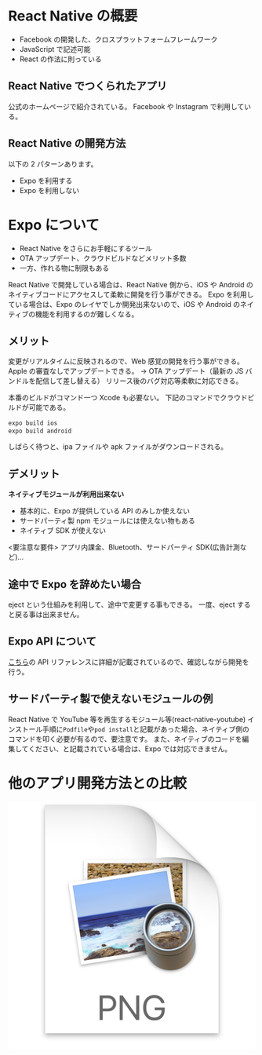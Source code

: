 # React Native の概要

- Facebook の開発した、クロスプラットフォームフレームワーク
- JavaScript で記述可能
- React の作法に則っている

## React Native でつくられたアプリ

公式のホームページで紹介されている。
Facebook や Instagram で利用している。

## React Native の開発方法

以下の 2 パターンあります。

- Expo を利用する
- Expo を利用しない

# Expo について

- React Native をさらにお手軽にするツール
- OTA アップデート、クラウドビルドなどメリット多数
- 一方、作れる物に制限もある

React Native で開発している場合は、React Native 側から、iOS や Android のネイティブコードにアクセスして柔軟に開発を行う事ができる。
Expo を利用している場合は、Expo のレイヤでしか開発出来ないので、iOS や Android のネイティブの機能を利用するのが難しくなる。

## メリット

変更がリアルタイムに反映されるので、Web 感覚の開発を行う事ができる。
Apple の審査なしでアップデートできる。 → OTA アップデート（最新の JS バンドルを配信して差し替える）
リリース後のバグ対応等柔軟に対応できる。

本番のビルドがコマンド一つ Xcode も必要ない。
下記のコマンドでクラウドビルドが可能である。

```
expo build ios
expo build android
```

しばらく待つと、ipa ファイルや apk ファイルがダウンロードされる。

## デメリット

**ネイティブモジュールが利用出来ない**

- 基本的に、Expo が提供している API のみしか使えない
- サードパーティ製 npm モジュールには使えない物もある
- ネイティブ SDK が使えない

<要注意な要件>
アプリ内課金、Bluetooth、サードパーティ SDK(広告計測など)...

## 途中で Expo を辞めたい場合

eject という仕組みを利用して、途中で変更する事もできる。
一度、eject すると戻る事は出来ません。

## Expo API について

[こちら](https://docs.expo.io/versions/latest/)の API リファレンスに詳細が記載されているので、確認しながら開発を行う。

## サードパーティ製で使えないモジュールの例

React Native で YouTube 等を再生するモジュール等(react-native-youtube)
インストール手順に`Podfile`や`pod install`と記載があった場合、ネイティブ側のコマンドを叩く必要が有るので、要注意です。
また、ネイティブのコードを編集してください、と記載されている場合は、Expo では対応できません。

# 他のアプリ開発方法との比較

![](2020-05-23-17-11-12.png)
